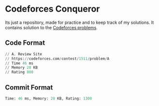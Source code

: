 # Codeforces Conqueror

Its just a repository, made for practice and to keep track of my solutions. It contains solution to the [Codeforces problems](https://codeforces.com/).

## Code Format

```python
// A. Review Site
// https://codeforces.com/contest/1511/problem/A
// Time 46 ms
// Memory 28 KB
// Rating 800
```

## Commit Format

```python
Time: 46 ms, Memory: 28 KB, Rating: 1300
```
